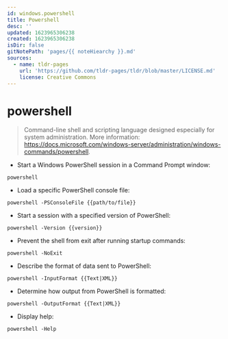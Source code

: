 ```yaml
---
id: windows.powershell
title: Powershell
desc: ''
updated: 1623965306238
created: 1623965306238
isDir: false
gitNotePath: 'pages/{{ noteHiearchy }}.md'
sources:
  - name: tldr-pages
    url: 'https://github.com/tldr-pages/tldr/blob/master/LICENSE.md'
    license: Creative Commons
---
```

# powershell

> Command-line shell and scripting language designed especially for system administration.
> More information: <https://docs.microsoft.com/windows-server/administration/windows-commands/powershell>.

- Start a Windows PowerShell session in a Command Prompt window:

`powershell`

- Load a specific PowerShell console file:

`powershell -PSConsoleFile {{path/to/file}}`

- Start a session with a specified version of PowerShell:

`powershell -Version {{version}}`

- Prevent the shell from exit after running startup commands:

`powershell -NoExit`

- Describe the format of data sent to PowerShell:

`powershell -InputFormat {{Text|XML}}`

- Determine how output from PowerShell is formatted:

`powershell -OutputFormat {{Text|XML}}`

- Display help:

`powershell -Help`

